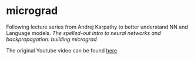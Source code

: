 # micrograd
Following lecture series from Andrej Karpathy to better understand NN and Language models.
*The spelled-out intro to neural networks and backpropagation: building micrograd*

The original Youtube video can be found [here](https://www.youtube.com/watch?v=VMj-3S1tku0&list=PLAqhIrjkxbuWI23v9cThsA9GvCAUhRvKZ&index=1)
